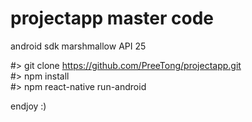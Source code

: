 # projectapp master code 
android sdk marshmallow API 25

#> git clone https://github.com/PreeTong/projectapp.git \
#> npm install\
#> npm react-native run-android


endjoy :)
